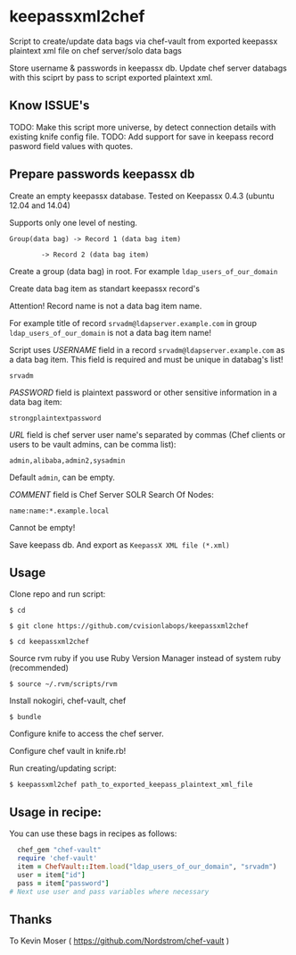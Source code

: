 keepassxml2chef
===============

Script to create/update data bags via chef-vault from exported keepassx plaintext xml file on chef server/solo data bags

Store username & passwords in keepassx db. Update chef server databags with this sciprt by pass to script exported plaintext xml.

## Know ISSUE's

TODO: Make this script more universe, by detect connection details with existing knife config file.
TODO: Add support for save in keepass record pasword field values with quotes.

## Prepare passwords keepassx db

Create an empty keepassx database. Tested on Keepassx 0.4.3 (ubuntu 12.04 and 14.04)

Supports only one level of nesting.

```
Group(data bag)	-> Record 1 (data bag item)

		-> Record 2 (data bag item)
```

Create a group (data bag) in root. For example `ldap_users_of_our_domain`

Create data bag item as standart keepassx record's

Attention! Record name is not a data bag item name.

For example title of record `srvadm@ldapserver.example.com` in group `ldap_users_of_our_domain` is not a data bag item name!

Script uses *USERNAME* field in a record `srvadm@ldapserver.example.com` as a data bag item. This field is required and must be unique in databag's list!

`srvadm`

*PASSWORD* field is plaintext password or other sensitive information in a data bag item:

`strongplaintextpassword`


*URL* field is chef server user name's separated by commas (Chef clients or users to be vault admins, can be comma list):

`admin,alibaba,admin2,sysadmin`

Default `admin`, can be empty.


*COMMENT* field is Chef Server SOLR Search Of Nodes:

`name:name:*.example.local`

Cannot be empty!


Save keepass db. And export as `KeepassX XML file (*.xml)`

## Usage

Clone repo and run script:

`$ cd`

`$ git clone https://github.com/cvisionlabops/keepassxml2chef`

`$ cd keepassxml2chef`

Source rvm ruby if you use Ruby Version Manager instead of system ruby (recommended)

`$ source ~/.rvm/scripts/rvm`

Install nokogiri, chef-vault, chef

`$ bundle`

Configure knife to access the chef server.

Configure chef vault in knife.rb! 

Run creating/updating script:

`$ keepassxml2chef path_to_exported_keepass_plaintext_xml_file`


## Usage in recipe:

You can use these bags in recipes as follows:

```ruby
  chef_gem "chef-vault"
  require 'chef-vault'
  item = ChefVault::Item.load("ldap_users_of_our_domain", "srvadm")
  user = item["id"]
  pass = item["password"]
# Next use user and pass variables where necessary
```



## Thanks


To Kevin Moser ( https://github.com/Nordstrom/chef-vault )
